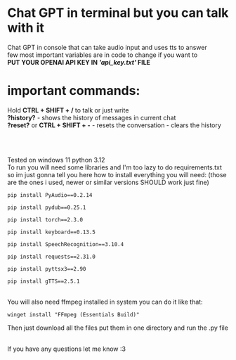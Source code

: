 # Chat GPT in terminal but you can talk with it
 Chat GPT in console that can take audio input and uses tts to answer
<br />
few most important variables are in code to change if you want to
<br />
**PUT YOUR OPENAI API KEY IN _'api_key.txt'_ FILE**

# important commands:
Hold **CTRL + SHIFT + /** to talk or just write
<br />
**?history?** - shows the history of messages in current chat
<br />
**?reset?** or **CTRL + SHIFT + -** - resets the conversation - clears the history

<br />
<br />

Tested on windows 11 python 3.12 
<br />
To run you will need some libraries and I'm too lazy to do requirements.txt so im just gonna tell you here how to install everything you will need:
(those are the ones i used, newer or similar versions SHOULD work just fine)
```
pip install PyAudio==0.2.14
```
```
pip install pydub==0.25.1
```
```
pip install torch==2.3.0
```
```
pip install keyboard==0.13.5
```
```
pip install SpeechRecognition==3.10.4
```
```
pip install requests==2.31.0
```
```
pip install pyttsx3==2.90
```
```
pip install gTTS==2.5.1
```
<br />
You will also need ffmpeg installed in system
you can do it like that:

```
winget install "FFmpeg (Essentials Build)"
```

Then just download all the files put them in one directory and run the .py file
<br />
<br />

If you have any questions let me know :3

